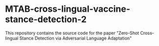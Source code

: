 # MTAB-cross-lingual-vaccine-stance-detection-2
This repository contains the source code for the paper "Zero-Shot Cross-lingual Stance Detection via Adversarial Language Adaptation"
